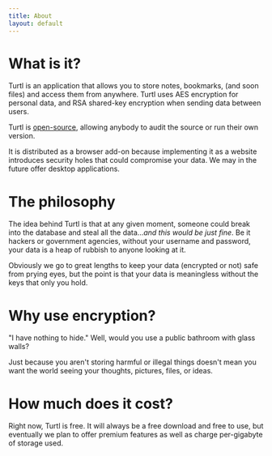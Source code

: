 ```yaml
---
title: About
layout: default
---
```


What is it?
===========

Turtl is an application that allows you to store notes, bookmarks, (and soon files)
and access them from anywhere. Turtl uses AES encryption for personal data, and
RSA shared-key encryption when sending data between users.

Turtl is [open-source](https://github.com/turtl), allowing anybody to audit the
source or run their own version.

It is distributed as a browser add-on because implementing it as a website
introduces security holes that could compromise your data. We may in the future
offer desktop applications.

The philosophy
==============

The idea behind Turtl is that at any given moment, someone could break into the
database and steal all the data...*and this would be just fine*. Be it hackers
or government agencies, without your username and password, your data is a heap
of rubbish to anyone looking at it.

Obviously we go to great lengths to keep your data (encrypted or not) safe from
prying eyes, but the point is that your data is meaningless without the keys
that only you hold.

Why use encryption?
===================

"I have nothing to hide." Well, would you use a public bathroom with glass
walls?

Just because you aren't storing harmful or illegal things doesn't mean you want
the world seeing your thoughts, pictures, files, or ideas.

How much does it cost?
======================

Right now, Turtl is free. It will always be a free download and free to use, but
eventually we plan to offer premium features as well as charge per-gigabyte of
storage used.


